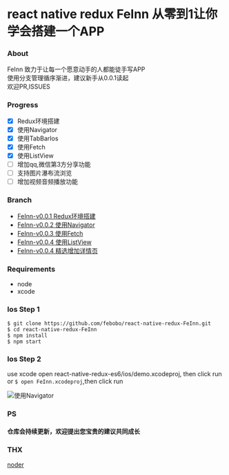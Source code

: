  
# react native redux FeInn 从零到1让你学会搭建一个APP

### About
FeInn 致力于让每一个愿意动手的人都能徒手写APP  
使用分支管理循序渐进，建议新手从0.0.1读起  
欢迎PR,ISSUES  

### Progress
- [x] Redux环境搭建
- [x] 使用Navigator
- [x] 使用TabBarIos
- [x] 使用Fetch
- [x] 使用ListView
- [ ] 增加qq,微信第3方分享功能
- [ ] 支持图片瀑布流浏览
- [ ] 增加视频音频播放功能

### Branch
* [FeInn-v0.0.1 Redux环境搭建](https://github.com/febobo/react-native-redux-FeInn/tree/FeInn-v0.0.1)
* [FeInn-v0.0.2 使用Navigator](https://github.com/febobo/react-native-redux-FeInn/tree/FeInn-v0.0.2)
* [FeInn-v0.0.3 使用Fetch](https://github.com/febobo/react-native-redux-FeInn/tree/FeInn-v0.0.3)
* [FeInn-v0.0.4 使用ListView](https://github.com/febobo/react-native-redux-FeInn/tree/FeInn-v0.0.4)
* [FeInn-v0.0.4 精选增加详情页](https://github.com/febobo/react-native-redux-FeInn/tree/FeInn-v0.0.5)

### Requirements
* node  
* xcode  

### Ios Step 1
```
$ git clone https://github.com/febobo/react-native-redux-FeInn.git
$ cd react-native-redux-FeInn
$ npm install
$ npm start
```

### Ios Step 2
use xcode open react-native-redux-es6/ios/demo.xcodeproj, then click run  
or ```$ open FeInn.xcodeproj```,then click run  

![使用Navigator](http://g.recordit.co/hGoKmJ1lYE.gif)

### PS
#### 仓库会持续更新，欢迎提出您宝贵的建议共同成长

### THX 
[noder](https://github.com/soliury/noder-react-native)
